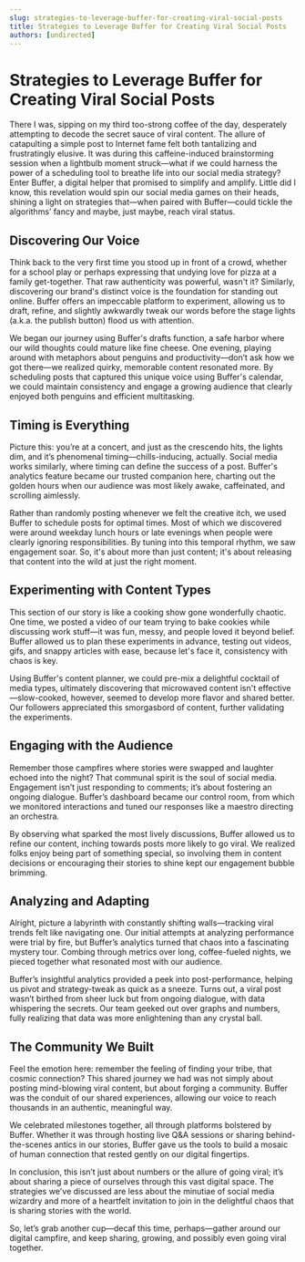 ```yaml
---
slug: strategies-to-leverage-buffer-for-creating-viral-social-posts
title: Strategies to Leverage Buffer for Creating Viral Social Posts
authors: [undirected]
---
```



# Strategies to Leverage Buffer for Creating Viral Social Posts

There I was, sipping on my third too-strong coffee of the day, desperately attempting to decode the secret sauce of viral content. The allure of catapulting a simple post to Internet fame felt both tantalizing and frustratingly elusive. It was during this caffeine-induced brainstorming session when a lightbulb moment struck—what if we could harness the power of a scheduling tool to breathe life into our social media strategy? Enter Buffer, a digital helper that promised to simplify and amplify. Little did I know, this revelation would spin our social media games on their heads, shining a light on strategies that—when paired with Buffer—could tickle the algorithms’ fancy and maybe, just maybe, reach viral status.

## Discovering Our Voice

Think back to the very first time you stood up in front of a crowd, whether for a school play or perhaps expressing that undying love for pizza at a family get-together. That raw authenticity was powerful, wasn't it? Similarly, discovering our brand's distinct voice is the foundation for standing out online. Buffer offers an impeccable platform to experiment, allowing us to draft, refine, and slightly awkwardly tweak our words before the stage lights (a.k.a. the publish button) flood us with attention.

We began our journey using Buffer's drafts function, a safe harbor where our wild thoughts could mature like fine cheese. One evening, playing around with metaphors about penguins and productivity—don’t ask how we got there—we realized quirky, memorable content resonated more. By scheduling posts that captured this unique voice using Buffer's calendar, we could maintain consistency and engage a growing audience that clearly enjoyed both penguins and efficient multitasking.

## Timing is Everything

Picture this: you’re at a concert, and just as the crescendo hits, the lights dim, and it’s phenomenal timing—chills-inducing, actually. Social media works similarly, where timing can define the success of a post. Buffer's analytics feature became our trusted companion here, charting out the golden hours when our audience was most likely awake, caffeinated, and scrolling aimlessly.

Rather than randomly posting whenever we felt the creative itch, we used Buffer to schedule posts for optimal times. Most of which we discovered were around weekday lunch hours or late evenings when people were clearly ignoring responsibilities. By tuning into this temporal rhythm, we saw engagement soar. So, it's about more than just content; it's about releasing that content into the wild at just the right moment.

## Experimenting with Content Types

This section of our story is like a cooking show gone wonderfully chaotic. One time, we posted a video of our team trying to bake cookies while discussing work stuff—it was fun, messy, and people loved it beyond belief. Buffer allowed us to plan these experiments in advance, testing out videos, gifs, and snappy articles with ease, because let's face it, consistency with chaos is key.

Using Buffer's content planner, we could pre-mix a delightful cocktail of media types, ultimately discovering that microwaved content isn't effective—slow-cooked, however, seemed to develop more flavor and shared better. Our followers appreciated this smorgasbord of content, further validating the experiments.

## Engaging with the Audience

Remember those campfires where stories were swapped and laughter echoed into the night? That communal spirit is the soul of social media. Engagement isn’t just responding to comments; it’s about fostering an ongoing dialogue. Buffer’s dashboard became our control room, from which we monitored interactions and tuned our responses like a maestro directing an orchestra.

By observing what sparked the most lively discussions, Buffer allowed us to refine our content, inching towards posts more likely to go viral. We realized folks enjoy being part of something special, so involving them in content decisions or encouraging their stories to shine kept our engagement bubble brimming.

## Analyzing and Adapting

Alright, picture a labyrinth with constantly shifting walls—tracking viral trends felt like navigating one. Our initial attempts at analyzing performance were trial by fire, but Buffer’s analytics turned that chaos into a fascinating mystery tour. Combing through metrics over long, coffee-fueled nights, we pieced together what resonated most with our audience.

Buffer’s insightful analytics provided a peek into post-performance, helping us pivot and strategy-tweak as quick as a sneeze. Turns out, a viral post wasn’t birthed from sheer luck but from ongoing dialogue, with data whispering the secrets. Our team geeked out over graphs and numbers, fully realizing that data was more enlightening than any crystal ball.

## The Community We Built

Feel the emotion here: remember the feeling of finding your tribe, that cosmic connection? This shared journey we had was not simply about posting mind-blowing viral content, but about forging a community. Buffer was the conduit of our shared experiences, allowing our voice to reach thousands in an authentic, meaningful way.

We celebrated milestones together, all through platforms bolstered by Buffer. Whether it was through hosting live Q&A sessions or sharing behind-the-scenes antics in our stories, Buffer gave us the tools to build a mosaic of human connection that rested gently on our digital fingertips.

In conclusion, this isn’t just about numbers or the allure of going viral; it’s about sharing a piece of ourselves through this vast digital space. The strategies we've discussed are less about the minutiae of social media wizardry and more of a heartfelt invitation to join in the delightful chaos that is sharing stories with the world.

So, let’s grab another cup—decaf this time, perhaps—gather around our digital campfire, and keep sharing, growing, and possibly even going viral together.